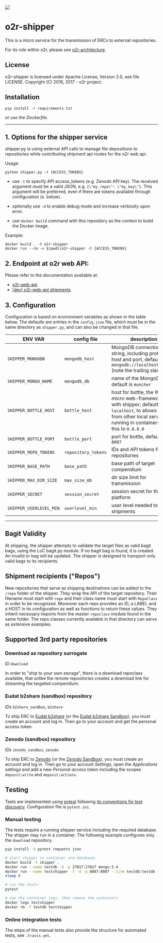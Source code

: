[![](https://images.microbadger.com/badges/image/o2rproject/o2r-shipper.svg)](https://microbadger.com/images/o2rproject/o2r-shipper "Get your own image badge on microbadger.com")

# o2r-shipper

This is a micro service for the transmission of ERCs to external repositories.

For its role within o2r, please see [o2r-architecture](https://github.com/o2r-project/architecture).

## License

o2r-shipper is licensed under Apache License, Version 2.0, see file LICENSE. Copyright (C) 2016, 2017 - o2r project.

## Installation

    pip install -r requirements.txt

_or use the Dockerfile_.

---

## 1. Options for the shipper service

shipper.py is using external API calls to manage file depositions to repositories while contributing shipment api routes for the o2r web api.

Usage:

    python shipper.py -t {ACCESS_TOKENS}

+ use ```-t``` to specify API access_tokens (e.g. Zenodo API key).
The received argument must be a valid JSON, e.g. `{\"my_repo\": \"my_key\"}`.
This argument will be preferred, even if there are tokens available through configuration (s. below).

+ optionally use ```-d``` to enable debug mode and increase verbosity upon error.

+ use ```docker build``` command with this repository as the context to build the Docker image.

Example:

    docker build . -t o2r-shipper
    docker run --rm -v $(pwd)/o2r-shipper -t {ACCESS_TOKENS}

## 2. Endpoint at o2r web API:

Please refer to the documentation available at:

+ [o2r-web-api](http://o2r.info/o2r-web-api/shipment/)
+ [[dev] o2r-web-api shipments](https://github.com/o2r-project/o2r-web-api/blob/master/docs/shipment.md)


## 3. Configuration

Configuration is based on environment variables as shown in the table below. The defaults are entries in the `config.json` file, which must be in the same directory as `shipper.py`, and can also be changed in that file.

**ENV VAR** | **config file** | **description**
------ | ------ | ------
`SHIPPER_MONGODB` | `mongodb_host` | MongoDB connection string, including protocol, host and port, default is `mongodb://localhost:27017/` (note the trailing slash)
`SHIPPER_MONGO_NAME` | `mongodb_db` | name of the MongoDB, default is `muncher`
`SHIPPER_BOTTLE_HOST` | `bottle_host` | host for bottle, the WSGI micro web-framework used with shipper; default is `localhost`, to allows access from other local services running in containers, set this to `0.0.0.0`
`SHIPPER_BOTTLE_PORT` | `bottle_port` | port for bottle, defaults to `8087`
`SHIPPER_REPO_TOKENS` | `repository_tokens` | IDs and API tokens for the repositories
`SHIPPER_BASE_PATH` | `base_path` | base path of target compendium
`SHIPPER_MAX_DIR_SIZE` | `max_size_mb` | dir size limit for transmission
`SHIPPER_SECRET` | `session_secret` | session secret for the o2r platform
`SHIPPER_USERLEVEL_MIN` | `userlevel_min` | user level needed to do shipments

---


## Bagit Validity

At shipping, the shipper attempts to validate the target files as valid bagit bags, using the LoC bagit.py module. If no bagit bag is found, it is created.
An invalid or bag will be updated. The shipper is designed to transport only valid bags to its recipients.


## Shipment recipients ("Repos")

New repositories that serve as shipping destinations can be added to the `/repo` folder of the shipper. They wrap the API of the target repository. Their filename must start with `repo` and their class name must start with `RepoClass` in order to be recognized. Moreover each repo provides an ID, a LABEL and a HOST in its configuration as well as functions to return these values. They inherit necessary imports from the master `repoclass` module found in the same folder. 
The repo classes currently available in that directory can serve as extensive examples.

## Supported 3rd party repositories

### Download as repository surrogate
_ID_ `download`

In order to "ship to your own storage", there is a download repoclass available, that unlike the remote repositories creates a download link for streaming the targeted compendium.

### Eudat b2share (sandbox) repository
_IDs_ `b2share_sandbox`, `b2share`

To ship ERC to [Eudat b2share](https://b2share.eudat.eu/) (or the [Eudat b2share Sandbox](https://trng-b2share.eudat.eu/)), you must create an account and log in.
Then go to your account and get the personal access token.

### Zenodo (sandbox) repository
_IDs_ `zenodo_sandbox`, `zenodo`

To ship ERC to [Zenodo](https://zenodo.org) (or the [Zenodo Sandbox](https://sandbox.zenodo.org)), you must create an account and log in.
Then go to your account _Settings_, open the _Applications_ settings and add a new _Personal access token_ including the scopes `deposit:write` and `deposit:actions`.


## Testing

Tests are implemented using [pytest](https://pytest.org) following [its conventions for test discovery](https://docs.pytest.org/en/latest/goodpractices.html#test-discovery).
Configuration file is `pytest.ini`.

### Manual testing

The tests require a running shipper service including the required database.
The shipper may run in a container.
The following example configures only the `download` repository.

```bash
pip install -U pytest requests json

# start shipper in container and database:
docker build -t shipper .
docker run --name testdb -d -p 27017:27017 mongo:3.4
docker run --name testshipper -t -d -p 8087:8087 --link testdb:testdb -e SHIPPER_MONGODB=mongodb://testdb:27017 -e SHIPPER_BOTTLE_HOST=0.0.0.0 -e SHIPPER_REPO_TOKENS='{"download": ""}' shipper
sleep 5

# run the tests:
pytest

# see the container logs, then remove the containers
docker logs testshipper
docker rm -f testdb testshipper
```

### Online integration tests

The steps of the manual tests also provide the structure for automated tests, see `.travis.yml`.
